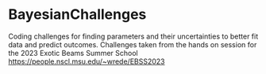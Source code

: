 # BayesianChallenges
Coding challenges for finding parameters and their uncertainties to better fit data and predict outcomes. Challenges taken from the hands on session for the 2023 Exotic Beams Summer School https://people.nscl.msu.edu/~wrede/EBSS2023 

